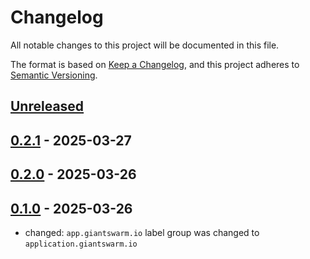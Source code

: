 # Changelog

All notable changes to this project will be documented in this file.

The format is based on [Keep a Changelog](https://keepachangelog.com/en/1.0.0/),
and this project adheres to [Semantic Versioning](https://semver.org/spec/v2.0.0.html).

## [Unreleased]

## [0.2.1] - 2025-03-27

## [0.2.0] - 2025-03-26

## [0.1.0] - 2025-03-26

- changed: `app.giantswarm.io` label group was changed to `application.giantswarm.io`

[Unreleased]: https://github.com/giantswarm/hackathonq125-app/compare/v0.2.1...HEAD
[0.2.1]: https://github.com/giantswarm/hackathonq125-app/compare/v0.2.0...v0.2.1
[0.2.0]: https://github.com/giantswarm/hackathonq125-app/compare/v0.1.0...v0.2.0
[0.1.0]: https://github.com/giantswarm/hackathonq125-app/releases/tag/v0.1.0
